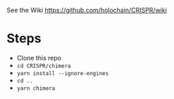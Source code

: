 See the Wiki
https://github.com/holochain/CRISPR/wiki

# Steps
- Clone this repo
- ``` cd CRISPR/chimera ```
- ``` yarn install --ignore-engines ```
- ``` cd .. ```
- ``` yarn chimera ```